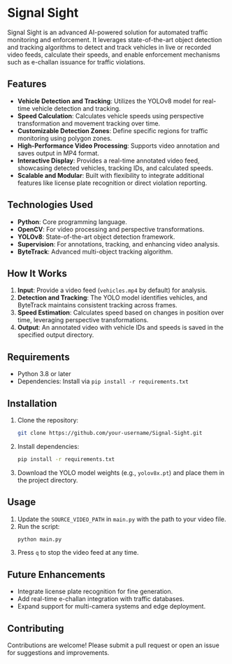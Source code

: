 # Signal Sight

Signal Sight is an advanced AI-powered solution for automated traffic monitoring and enforcement. It leverages state-of-the-art object detection and tracking algorithms to detect and track vehicles in live or recorded video feeds, calculate their speeds, and enable enforcement mechanisms such as e-challan issuance for traffic violations.

## Features
- **Vehicle Detection and Tracking**: Utilizes the YOLOv8 model for real-time vehicle detection and tracking.
- **Speed Calculation**: Calculates vehicle speeds using perspective transformation and movement tracking over time.
- **Customizable Detection Zones**: Define specific regions for traffic monitoring using polygon zones.
- **High-Performance Video Processing**: Supports video annotation and saves output in MP4 format.
- **Interactive Display**: Provides a real-time annotated video feed, showcasing detected vehicles, tracking IDs, and calculated speeds.
- **Scalable and Modular**: Built with flexibility to integrate additional features like license plate recognition or direct violation reporting.

## Technologies Used
- **Python**: Core programming language.
- **OpenCV**: For video processing and perspective transformations.
- **YOLOv8**: State-of-the-art object detection framework.
- **Supervision**: For annotations, tracking, and enhancing video analysis.
- **ByteTrack**: Advanced multi-object tracking algorithm.

## How It Works
1. **Input**: Provide a video feed (`vehicles.mp4` by default) for analysis.
2. **Detection and Tracking**: The YOLO model identifies vehicles, and ByteTrack maintains consistent tracking across frames.
3. **Speed Estimation**: Calculates speed based on changes in position over time, leveraging perspective transformations.
4. **Output**: An annotated video with vehicle IDs and speeds is saved in the specified output directory.

## Requirements
- Python 3.8 or later
- Dependencies: Install via `pip install -r requirements.txt`

## Installation
1. Clone the repository:
   ```bash
   git clone https://github.com/your-username/Signal-Sight.git
   ```
2. Install dependencies:
   ```bash
   pip install -r requirements.txt
   ```
3. Download the YOLO model weights (e.g., `yolov8x.pt`) and place them in the project directory.

## Usage
1. Update the `SOURCE_VIDEO_PATH` in `main.py` with the path to your video file.
2. Run the script:
   ```bash
   python main.py
   ```
3. Press `q` to stop the video feed at any time.

## Future Enhancements
- Integrate license plate recognition for fine generation.
- Add real-time e-challan integration with traffic databases.
- Expand support for multi-camera systems and edge deployment.

## Contributing
Contributions are welcome! Please submit a pull request or open an issue for suggestions and improvements.
